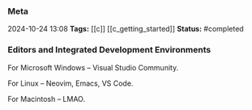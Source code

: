 ### Meta
2024-10-24 13:08
**Tags:** [[c]] [[c_getting_started]]
**Status:** #completed 

### Editors and Integrated Development Environments
For Microsoft Windows – Visual Studio Community.

For Linux – Neovim, Emacs, VS Code.

For Macintosh – LMAO.
